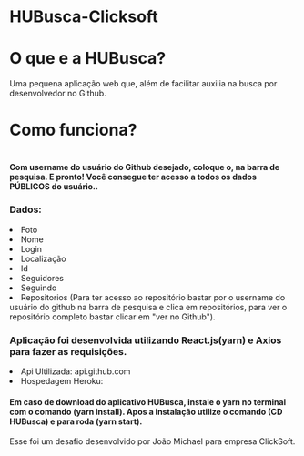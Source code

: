 # HUBusca-Clicksoft

<h1>O que e a HUBusca? </h1>
 Uma pequena aplicação web que, além de facilitar auxilia na busca por desenvolvedor no Github.
 
 <h1>Como funciona?<h1>
  
 <h4>Com username do usuário do Github desejado, coloque o, na barra de pesquisa. E pronto! Você consegue ter acesso a todos os dados PÚBLICOS do usuário..</h4>
 <h3>Dados:</h3>
<li>
Foto
</li>
<li>
Nome
</li>
<li>
Login
</li>
<li>
Localização
</li>
  <li>
Id
</li>
  <li>
Seguidores
</li>
   <li>
Seguindo
</li>
  <li>
Repositorios (Para ter acesso ao repositório bastar por o username do usuário do github na barra de pesquisa e clica em repositórios, para ver o repositório completo bastar clicar em "ver no Github").
</li>
  
  
   <h3>Aplicação foi desenvolvida utilizando React.js(yarn) e Axios para fazer as requisições.</h3>
  <li>
  Api Ultilizada: api.github.com
  </li>
  <li>
  Hospedagem Heroku: 
  </li>
     <h4>
  Em caso de download do aplicativo HUBusca, instale o yarn no terminal com o comando (yarn install).
Apos a instalação utilize o comando (CD HUBusca) e para roda (yarn start).
  </h4>
  
 Esse foi um desafio desenvolvido por João Michael para empresa ClickSoft.   
  




